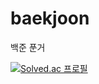 # baekjoon
백준 푼거

[![Solved.ac
프로필](http://mazassumnida.wtf/api/v2/generate_badge?boj=yukyum)](https://solved.ac/kts1016)
